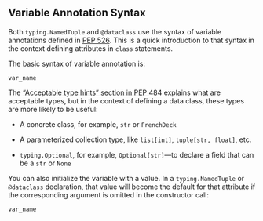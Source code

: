 ## Variable Annotation Syntax

Both `typing.NamedTuple` and `@dataclass` use the syntax of variable annotations defined in [PEP 526](https://fpy.li/pep526). This is a quick introduction to that syntax in the context defining attributes in `class` statements.

The basic syntax of variable annotation is:

```
var_name
```

The [“Acceptable type hints” section in PEP 484](https://fpy.li/5-6) explains what are acceptable types, but in the context of defining a data class, these types are more likely to be useful:

- A concrete class, for example, `str` or `FrenchDeck`
    
- A parameterized collection type, like `list[int]`, `tuple[str, float]`, etc.
    
- `typing.Optional`, for example, `Optional[str]`—to declare a field that can be a `str` or `None`
    

You can also initialize the variable with a value. In a `typing.NamedTuple` or `@dataclass` declaration, that value will become the default for that attribute if the corresponding argument is omitted in the constructor call:

```
var_name
```